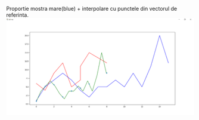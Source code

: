 Proportie mostra mare(blue) + interpolare cu punctele din vectorul de referinta.
![DHCP FSM](https://raw.githubusercontent.com/GabrielDamian/Stonks_Bot/master/kill%20me%20please.png)
